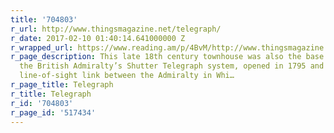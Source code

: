 ```yaml
---
title: '704803'
r_url: http://www.thingsmagazine.net/telegraph/
r_date: 2017-02-10 01:40:14.641000000 Z
r_wrapped_url: https://www.reading.am/p/4BvM/http://www.thingsmagazine.net/telegraph/
r_page_description: This late 18th century townhouse was also the base station for
  the British Admiralty’s Shutter Telegraph system, opened in 1795 and providing a
  line-of-sight link between the Admiralty in Whi…
r_page_title: Telegraph
r_title: Telegraph
r_id: '704803'
r_page_id: '517434'
---
```


